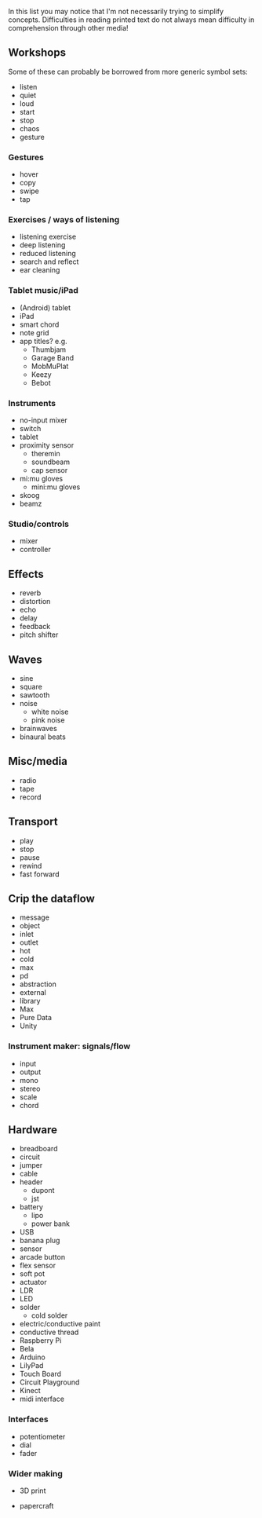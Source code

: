 In this list you may notice that I'm not necessarily trying to simplify concepts.  Difficulties in reading printed text do not always mean difficulty in comprehension through other media! 

## Workshops

Some of these can probably be borrowed from more generic symbol sets:

- listen
- quiet
- loud
- start
- stop
- chaos
- gesture

### Gestures

- hover
- copy
- swipe
- tap

### Exercises / ways of listening

- listening exercise
- deep listening
- reduced listening
- search and reflect
- ear cleaning

### Tablet music/iPad

- (Android) tablet
- iPad
- smart chord
- note grid
- app titles? e.g.
  - Thumbjam
  - Garage Band
  - MobMuPlat
  - Keezy
  - Bebot

### Instruments

- no-input mixer
- switch
- tablet
- proximity sensor
  - theremin
  - soundbeam
  - cap sensor
- mi:mu gloves
  - mini:mu gloves
- skoog
- beamz

### Studio/controls

- mixer
- controller

## Effects

- reverb
- distortion
- echo
- delay
- feedback
- pitch shifter

## Waves

- sine
- square
- sawtooth
- noise
  - white noise
  - pink noise
- brainwaves
- binaural beats

## Misc/media

- radio
- tape
- record

## Transport

- play
- stop
- pause
- rewind
- fast forward

## Crip the dataflow

- message
- object
- inlet
- outlet
- hot
- cold
- max
- pd
- abstraction
- external
- library
- Max
- Pure Data
- Unity

### Instrument maker: signals/flow

- input
- output
- mono
- stereo
- scale
- chord

## Hardware

- breadboard
- circuit
- jumper
- cable
- header
  - dupont
  - jst
- battery
  - lipo
  - power bank
- USB
- banana plug
- sensor
- arcade button
- flex sensor
- soft pot
- actuator
- LDR
- LED
- solder
  - cold solder
- electric/conductive paint
- conductive thread
- Raspberry Pi
- Bela
- Arduino
- LilyPad
- Touch Board
- Circuit Playground
- Kinect
- midi interface

### Interfaces

- potentiometer
- dial
- fader

### Wider making 

- 3D print

- papercraft

  

  

